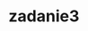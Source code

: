 # zadanie3
<html>
    <head>
        <style>
            header {
            background-image: url('https://avatars.mds.yandex.net/i?id=2ebec07dceca597e7878b4d22f78a069e7a0d441-5278273-images-thumbs&n=13');
            background-size: cover;
            background-position: center;
            height: 80px;
            width: 100%;
            }

            nav {
                font-size: 18px;
                font-family: "Arial";
                text-align: center;
                margin: 30;
            }

            nav a {
                color: black;
                text-decoration: none;
                margin: 0 30px;
                padding-bottom: 1px;
                border-bottom: 5px solid black;
                display: inline-block;
            }
            main h1 {
                font-size: 40;
                text-align: center;
                font-family: "Arial";
                margin: 45;
                font-weight: normal;
            }

            .images-container {
                display: flex;
                justify-content: center;
                flex-wrap: wrap;
                gap: 80px;

            }

            .image-block {
                position: relative;
            }

            .image-block::before {
                content: "";
                position: absolute;
                left: -15px;
                top: 0;
                bottom: 0;
                width: 3px;
                border-left: 10px dotted black;
            }

            .image-block img {
                width: 200px;
                height: 150px;
                object-fit: cover;
                display: block;
            }

            main p {
                font-family: "Arial";
                border: 1px solid black;
                border-radius: 15px;
                margin: 30px;
                padding: 10;

            }

            footer {
				background-color: #98FB98;
				padding: 10px;
			}

			footer p {
				background-color: white;
				padding: 5px;
                font-family: "Arial";
			}
        </style>
    </head>
    <body>
        <header>

        </header>
        <main>
            <h1><strong>Зоопарк "САФАРИ"</strong></h1>
            <div class="images-container">
                <div class="image-block">
                    <img src="https://avatars.mds.yandex.net/i?id=5109eb88e7abeaac1a1456bf978c0e45_l-5473596-images-thumbs&n=13" alt="Image 1">
                </div>
                <div class="image-block">
                    <img src="https://get.pxhere.com/photo/tree-grass-plant-animal-wildlife-zoo-fauna-elephant-tusk-family-snout-african-organism-indian-elephant-african-elephant-elephants-and-mammoths-terrestrial-animal-1375941.jpg" alt="Image 2">
                </div>
                <div class="image-block">
                    <img src="https://img.razrisyika.ru/kart/77/1200/307817-zhivotnye-zooparka-6.jpg" alt="Image 3">
                </div>
            </div>

            <p>Если вы находитесь на нашем сайте, то, вероятно, задумываетесь о приобретении билета в наш зоопарк "САФАРИ". Не стоит размышлять! Посетив "Сафари" один раз вы обязательно задумаетесь о возвращении. К тому же только в июне проходит главная акция года "Летний акцент"! Условия акции просты - если приходите с двумя детьми - билет второму ребенку совершенно бесплатно! В нашем зоопарке вы можете увидеть данных животных:</p1>
            <ul type="circle">
            	<li>Лев</li>
            	<li>Слон</li>
            	<li>Крокодил</li>
            	<li>Жираф</li>
            	<li>Бегемот</li>
            </ul>
	    <p>Для участия в акции введите ниже свои данные для высылания нами специального купона.</p1>
        </main>
        <footer>
            <p>E-mail:</p>
            <p>Телефон</p>
        </footer>
    </body>
</html>
